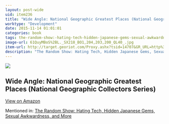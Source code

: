 ```yaml
---
layout: post-wide
uid: item236
title: "Wide Angle: National Geographic Greatest Places (National Geographic Collectors Series)"
worktype: "Development"
date: 2015-11-14 01:01:01
categories: book
tags: the-random-show:-hating-tech-hidden-japanese-gems-sexual-awkwardness-and-more
image-url: 61QuyMBoS%2BL._SX218_BO1,204,203,200_QL40_.jpg
item-url: http://target.georiot.com/Proxy.ashx?tsid=14707&GR_URL=http%3A%2F%2Fwww.amazon.com%2FWide-Angle-National-Geographic-Collectors%2Fdp%2F1426208936
description: "The Random Show: Hating Tech, Hidden Japanese Gems, Sexual Awkwardness, and More"
---
```

<a href="http://target.georiot.com/Proxy.ashx?tsid=14707&GR_URL=http%3A%2F%2Fwww.amazon.com%2FWide-Angle-National-Geographic-Collectors%2Fdp%2F1426208936" target="blank"><img src="../../../../img/thumbs/61QuyMBoS%2BL._SX218_BO1,204,203,200_QL40_.jpg" class="prod-img"></a>
<h2>Wide Angle: National Geographic Greatest Places (National Geographic Collectors Series)</h2>
<p><a class="btn btn-primary" href="http://target.georiot.com/Proxy.ashx?tsid=14707&GR_URL=http%3A%2F%2Fwww.amazon.com%2FWide-Angle-National-Geographic-Collectors%2Fdp%2F1426208936" target="blank">View on Amazon</a><p>
<p>Mentioned in: <a href="http://fourhourworkweek.com/2014/11/25/the-random-show-hating-tech-hidden-japanese-gems-sexual-awkwardness-and-more/" target="blank">The Random Show: Hating Tech, Hidden Japanese Gems, Sexual Awkwardness, and More</a></p>
